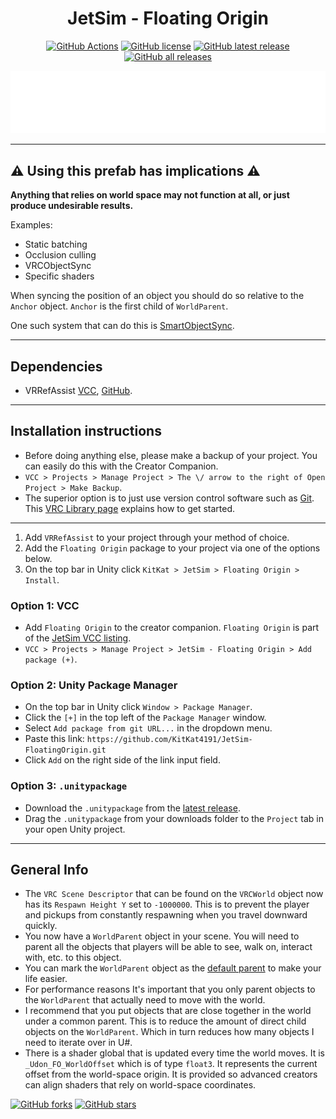 
<h1 align="center">JetSim - Floating Origin</h1>

<div align=center>
  <a href="https://github.com/KitKat4191/JetSim-FloatingOrigin/actions"><img alt="GitHub Actions" src="https://img.shields.io/github/actions/workflow/status/KitKat4191/JetSim-FloatingOrigin/release.yml?style=for-the-badge"></a>
  <a href="https://github.com/KitKat4191/JetSim-FloatingOrigin?tab=MIT-1-ov-file"><img alt="GitHub license" src="https://img.shields.io/github/license/KitKat4191/JetSim-FloatingOrigin?color=blue&style=for-the-badge"></a>
  <a href="https://github.com/KitKat4191/JetSim-FloatingOrigin/releases/latest/"><img alt="GitHub latest release" src="https://img.shields.io/github/v/release/KitKat4191/JetSim-FloatingOrigin?logo=unity&style=for-the-badge"></a>
  <a href="https://github.com/KitKat4191/JetSim-FloatingOrigin/releases/"><img alt="GitHub all releases" src="https://img.shields.io/github/downloads/KitKat4191/JetSim-FloatingOrigin/total?color=blue&style=for-the-badge"></a>
</div>

![JetSim](https://raw.githubusercontent.com/KitKat4191/JetSim-VCC-Listing/main/Website/banner.png)

___

## ⚠ Using this prefab has implications ⚠

**Anything that relies on world space may not function at all, or just produce undesirable results.**

Examples:

* Static batching
* Occlusion culling
* VRCObjectSync
* Specific shaders

When syncing the position of an object you should do so relative to the `Anchor` object. `Anchor` is the first child of `WorldParent`.

One such system that can do this is [SmartObjectSync](https://github.com/MMMaellon/SmartObjectSync).

___

## Dependencies

* VRRefAssist [VCC](https://livedimensions.github.io/VRRefAssist/), [GitHub](https://github.com/LiveDimensions/VRRefAssist).

___

## Installation instructions

* Before doing anything else, please make a backup of your project. You can easily do this with the Creator Companion.
* `VCC > Projects > Manage Project > The \/ arrow to the right of Open Project > Make Backup`.
* The superior option is to just use version control software such as [Git](https://git-scm.com/book/en/v2/Getting-Started-What-is-Git%3F). This [VRC Library page](https://vrclibrary.com/wiki/books/lightbulbs-tutorials-tips-tricks/page/putting-unity-projects-in-github-for-ez-sharing-backups) explains how to get started.

___

1. Add `VRRefAssist` to your project through your method of choice.
2. Add the `Floating Origin` package to your project via one of the options below.
3. On the top bar in Unity click `KitKat > JetSim > Floating Origin > Install`.

### Option 1: VCC

* Add `Floating Origin` to the creator companion. `Floating Origin` is part of the [JetSim VCC listing](https://kitkat4191.github.io/JetSim-VCC-Listing/).
* `VCC > Projects > Manage Project > JetSim - Floating Origin > Add package (+)`.

### Option 2: Unity Package Manager

* On the top bar in Unity click `Window > Package Manager`.
* Click the `[+]` in the top left of the `Package Manager` window.
* Select `Add package from git URL...` in the dropdown menu.
* Paste this link: `https://github.com/KitKat4191/JetSim-FloatingOrigin.git`
* Click `Add` on the right side of the link input field.

### Option 3: `.unitypackage`

* Download the `.unitypackage` from the [latest release](https://github.com/KitKat4191/JetSim-FloatingOrigin/releases/latest).
* Drag the `.unitypackage` from your downloads folder to the `Project` tab in your open Unity project.

___

## General Info

* The `VRC Scene Descriptor` that can be found on the `VRCWorld` object now has its `Respawn Height Y` set to `-1000000`. This is to prevent the player and pickups from constantly respawning when you travel downward quickly.
* You now have a `WorldParent` object in your scene. You will need to parent all the objects that players will be able to see, walk on, interact with, etc. to this object.
* You can mark the `WorldParent` object as the [default parent](https://vrclibrary.com/wiki/books/whats-new-in-unity-2022/page/set-any-gameobject-as-default-parent) to make your life easier.
* For performance reasons It's important that you only parent objects to the `WorldParent` that actually need to move with the world.
* I recommend that you put objects that are close together in the world under a common parent. This is to reduce the amount of direct child objects on the `WorldParent`. Which in turn reduces how many objects I need to iterate over in U#.
* There is a shader global that is updated every time the world moves. It is `_Udon_FO_WorldOffset` which is of type `float3`. It represents the current offset from the world-space origin. It is provided so advanced creators can align shaders that rely on world-space coordinates.

[![GitHub forks](https://img.shields.io/github/forks/KitKat4191/JetSim-FloatingOrigin.svg?style=social&label=Fork)](https://github.com/KitKat4191/JetSim-FloatingOrigin/fork) [![GitHub stars](https://img.shields.io/github/stars/KitKat4191/JetSim-FloatingOrigin.svg?style=social&label=Stars)](https://github.com/KitKat4191/JetSim-FloatingOrigin/stargazers)
